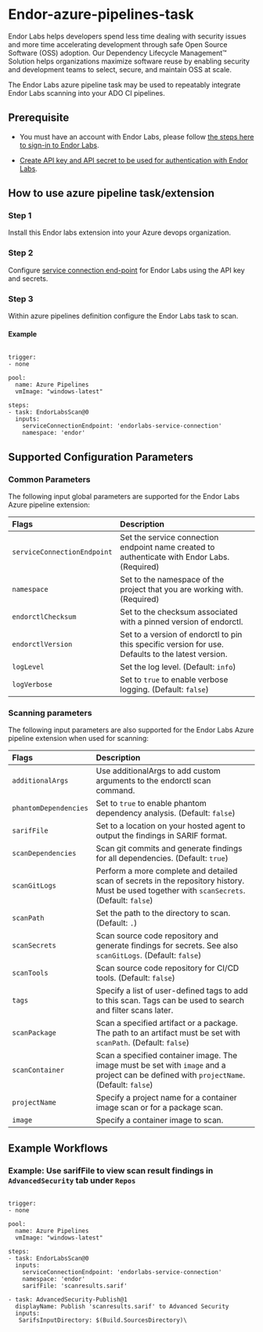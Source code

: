 # Endor-azure-pipelines-task

Endor Labs helps developers spend less time dealing with security issues and more time accelerating development through safe Open Source Software (OSS) adoption. Our Dependency Lifecycle Management™ Solution helps organizations maximize software reuse by enabling security and development teams to select, secure, and maintain OSS at scale.

The Endor Labs azure pipeline task may be used to repeatably integrate Endor Labs scanning into your ADO CI pipelines.

## Prerequisite

- You must have an account with Endor Labs, please follow [the steps here to sign-in to Endor Labs](https://docs.endorlabs.com/getting-started/sign-in-to-endorlabs/).
  
- [Create API key and API secret to be used for authentication with Endor Labs](https://docs.endorlabs.com/rest-api/authentication/#using-the-ui).

## How to use azure pipeline task/extension

### Step 1

Install this Endor labs extension into your Azure devops organization.

### Step 2

Configure [service connection end-point](https://learn.microsoft.com/en-us/azure/devops/pipelines/library/service-endpoints?view=azure-devops) for Endor Labs using the API key and secrets.

### Step 3

Within azure pipelines definition configure the Endor Labs task to scan.

#### Example

```

trigger:
- none

pool:
  name: Azure Pipelines
  vmImage: "windows-latest"

steps:
- task: EndorLabsScan@0
  inputs:
    serviceConnectionEndpoint: 'endorlabs-service-connection'
    namespace: 'endor'

```

## Supported Configuration Parameters

### Common Parameters

The following input global parameters are supported for the Endor Labs Azure pipeline extension:

| Flags | Description |
| :-- | :-- |
| `serviceConnectionEndpoint` | Set the service connection endpoint name created to authenticate with Endor Labs. (Required) |
| `namespace` | Set to the namespace of the project that you are working with. (Required) |
| `endorctlChecksum` | Set to the checksum associated with a pinned version of endorctl. |
| `endorctlVersion` | Set to a version of endorctl to pin this specific version for use. Defaults to the latest version. |
| `logLevel` | Set the log level. (Default: `info`) |
| `logVerbose` | Set to `true` to enable verbose logging. (Default: `false`) |

### Scanning parameters

The following input parameters are also supported for the Endor Labs Azure pipeline extension when used for scanning:

| Flags | Description |
| :-- | :-- |
| `additionalArgs` | Use additionalArgs to add custom arguments to the endorctl scan command. |
| `phantomDependencies` | Set to `true` to enable phantom dependency analysis. (Default: `false`) |
| `sarifFile` | Set to a location on your hosted agent to output the findings in SARIF format. |
| `scanDependencies` | Scan git commits and generate findings for all dependencies. (Default: `true`) |
| `scanGitLogs` | Perform a more complete and detailed scan of secrets in the repository history. Must be used together with `scanSecrets`. (Default: `false`) |
| `scanPath` | Set the path to the directory to scan. (Default: `.`) |
| `scanSecrets` | Scan source code repository and generate findings for secrets. See also `scanGitLogs`. (Default: `false`) |
| `scanTools` | Scan source code repository for CI/CD tools. (Default: `false`) |
| `tags` | Specify a list of user-defined tags to add to this scan. Tags can be used to search and filter scans later. |
| `scanPackage` | Scan a specified artifact or a package. The path to an artifact must be set with `scanPath`. (Default: `false`)|
| `scanContainer` | Scan a specified container image. The image must be set with `image` and a project can be defined with `projectName`. (Default: `false`)|
| `projectName` | Specify a project name for a container image scan or for a package scan.|
| `image` | Specify a container image to scan.|

## Example Workflows

### Example: Use sarifFile to view scan result findings in `AdvancedSecurity` tab under `Repos`

```

trigger:
- none

pool:
  name: Azure Pipelines
  vmImage: "windows-latest"

steps:
- task: EndorLabsScan@0
  inputs:
    serviceConnectionEndpoint: 'endorlabs-service-connection'
    namespace: 'endor'
    sarifFile: 'scanresults.sarif'

- task: AdvancedSecurity-Publish@1
  displayName: Publish 'scanresults.sarif' to Advanced Security
  inputs:
   SarifsInputDirectory: $(Build.SourcesDirectory)\

```
